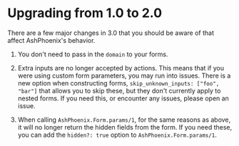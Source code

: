 # Upgrading from 1.0 to 2.0

There are a few major changes in 3.0 that you should be aware of that affect AshPhoenix's behavior.

1. You don't need to pass in the `domain` to your forms.

2. Extra inputs are no longer accepted by actions. This means that if you were using custom form parameters, you may run into issues. There is a new option when constructing forms, `skip_unknown_inputs: ["foo", "bar"]` that allows you to skip these, but they don't currently apply to nested forms. If you need this, or encounter any issues, please open an issue.

3. When calling `AshPhoenix.Form.params/1`, for the same reasons as above, it will no longer return the hidden fields from the form. If you need these, you can add the `hidden?: true` option to `AshPhoenix.Form.params/1`.
